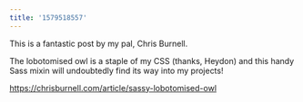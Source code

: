 ```yaml
---
title: '1579518557'
---
```

This is a fantastic post by my pal, Chris Burnell. 

The lobotomised owl is a staple of my CSS (thanks, Heydon) and this handy Sass mixin will undoubtedly find its way into my projects!

<https://chrisburnell.com/article/sassy-lobotomised-owl>